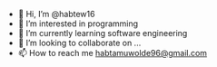 - 👋 Hi, I’m @habtew16
- 👀 I’m interested in programming
- 🌱 I’m currently learning software engineering
- 💞️ I’m looking to collaborate on ...
- 📫 How to reach me  habtamuwolde96@gmail.com

<!---
habtew16/habtew16 is a ✨ special ✨ repository because its `README.md` (this file) appears on your GitHub profile.
You can click the Preview link to take a look at your changes.
--->
